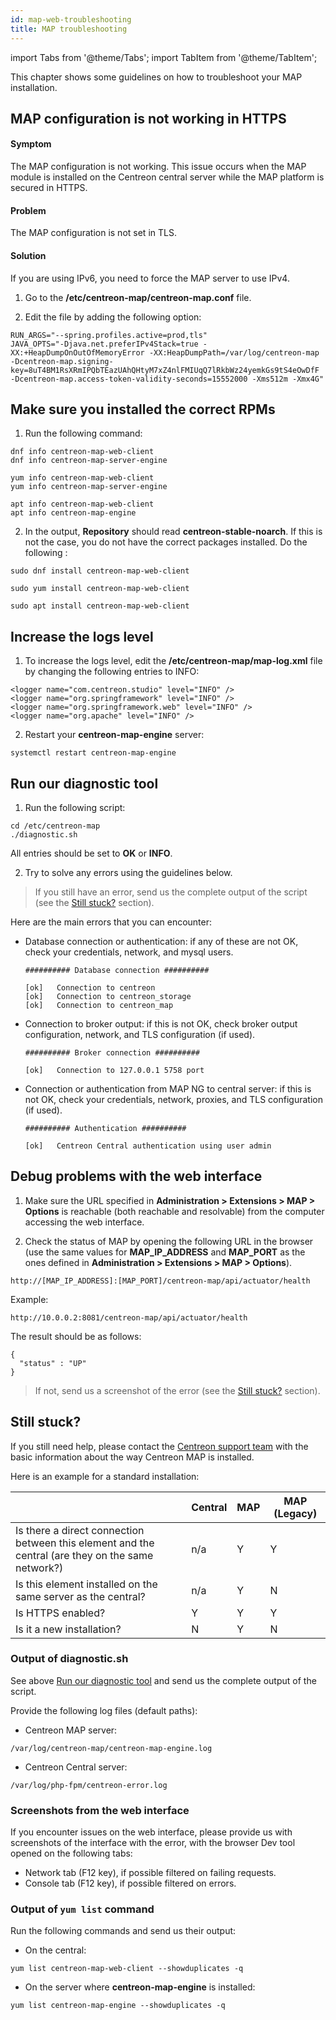 ```yaml
---
id: map-web-troubleshooting
title: MAP troubleshooting
---
```

import Tabs from '@theme/Tabs';
import TabItem from '@theme/TabItem';

This chapter shows some guidelines on how to troubleshoot your MAP installation.

## MAP configuration is not working in HTTPS

#### Symptom

The MAP configuration is not working. This issue occurs when the MAP module is installed on the Centreon central server while the MAP platform is secured in HTTPS.

#### Problem

The MAP configuration is not set in TLS.

#### Solution

If you are using IPv6, you need to force the MAP server to use IPv4. 

1. Go to the **/etc/centreon-map/centreon-map.conf** file.

2. Edit the file by adding the following option:

  ```shell
  RUN_ARGS="--spring.profiles.active=prod,tls"
  JAVA_OPTS="-Djava.net.preferIPv4Stack=true -XX:+HeapDumpOnOutOfMemoryError -XX:HeapDumpPath=/var/log/centreon-map -Dcentreon-map.signing-key=8uT4BM1RsXRmIPQbTEazUAhQHtyM7xZ4nlFMIUqQ7lRkbWz24yemkGs9tS4eOwDfF -Dcentreon-map.access-token-validity-seconds=15552000 -Xms512m -Xmx4G"
  ``` 

## Make sure you installed the correct RPMs

1. Run the following command:

  <Tabs groupId="sync">
  <TabItem value="Alma / RHEL / Oracle Linux 8" label="Alma / RHEL / Oracle Linux 8">
  
  ```shell
  dnf info centreon-map-web-client
  dnf info centreon-map-server-engine
  ```
  
  </TabItem>
  <TabItem value="CentOS 7" label="CentOS 7">

  ```shell
  yum info centreon-map-web-client
  yum info centreon-map-server-engine
  ``` 
  
  </TabItem>
  <TabItem value="Debian" label="Debian">

  ```shell
  apt info centreon-map-web-client
  apt info centreon-map-engine
  ``` 
  
  </TabItem>
  </Tabs>

2. In the output, **Repository** should read **centreon-stable-noarch**. If this is not the case, you do not have the correct packages installed. Do the following :

  <Tabs groupId="sync">
  <TabItem value="Alma / RHEL / Oracle Linux 8" label="Alma / RHEL / Oracle Linux 8">
  
  ```shell
  sudo dnf install centreon-map-web-client
  ```
  
  </TabItem>
  <TabItem value="CentOS 7" label="CentOS 7">
  
  ```shell
  sudo yum install centreon-map-web-client
  ```
  
  </TabItem>
  <TabItem value="Debian" label="Debian">
  
  ```shell
  sudo apt install centreon-map-web-client
  ```
  
  </TabItem>
  </Tabs>

## Increase the logs level

1. To increase the logs level, edit the **/etc/centreon-map/map-log.xml** file by changing the following entries to INFO:

  ```shell
  <logger name="com.centreon.studio" level="INFO" />
  <logger name="org.springframework" level="INFO" />
  <logger name="org.springframework.web" level="INFO" />
  <logger name="org.apache" level="INFO" />
  ```
  
2. Restart your **centreon-map-engine** server:

  ```shell
  systemctl restart centreon-map-engine
  ```

## Run our diagnostic tool

1. Run the following script:

  ```shell
  cd /etc/centreon-map
  ./diagnostic.sh
  ```
  
  All entries should be set to **OK** or **INFO**.

2. Try to solve any errors using the guidelines below.

> If you still have an error, send us the complete output of the script (see the [Still stuck?](#still-stuck) section).
 

Here are the main errors that you can encounter:

- Database connection or authentication: if any of these are not OK, check your credentials, network, and mysql users.

  ```shell
  ########## Database connection ##########

  [ok]   Connection to centreon
  [ok]   Connection to centreon_storage
  [ok]   Connection to centreon_map
  ```

- Connection to broker output: if this is not OK, check broker output configuration, network, and TLS configuration (if used).

  ```shell
  ########## Broker connection ##########
  
  [ok]   Connection to 127.0.0.1 5758 port
   ```

- Connection or authentication from MAP NG to central server:  if this is not OK, check your credentials, network, proxies, and TLS configuration (if used).

  ```shell
  ########## Authentication ##########
  
  [ok]   Centreon Central authentication using user admin
  ``` 

## Debug problems with the web interface

1. Make sure the URL specified in **Administration > Extensions > MAP > Options** is reachable (both reachable and resolvable) from the computer accessing the web interface.

2. Check the status of MAP by opening the following URL in the browser (use the same values for **MAP_IP_ADDRESS** and **MAP_PORT** as the ones defined in **Administration > Extensions > MAP > Options**).

  ```shell
  http://[MAP_IP_ADDRESS]:[MAP_PORT]/centreon-map/api/actuator/health
  ```
  
  Example:
  
  ```shell
  http://10.0.0.2:8081/centreon-map/api/actuator/health
  ```
  
  The result should be as follows:
  
  ```shell
  {
    "status" : "UP"
  }
  ```
  
  > If not, send us a screenshot of the error (see the [Still stuck?](#still-stuck) section).

## Still stuck?

If you still need help, please contact the [Centreon support team](https://support.centreon.com/) with the basic information about the way Centreon MAP is installed.

Here is an example for a standard installation:

|            | Central | MAP | MAP (Legacy) |
|------------|------|--------|--------|
|Is there a direct connection between this element and the central (are they on the same network?)|n/a|Y|Y|
|Is this element installed on the same server as the central?   |n/a|Y|N|
|Is HTTPS enabled?  |Y|Y|Y|
|Is it a new installation? |N|Y|N|

### Output of diagnostic.sh

See above [Run our diagnostic tool](#run-our-diagnostic-tool) and send us the complete output of the script.

Provide the following log files (default paths):

  - Centreon MAP server:
   
   ```shell
   /var/log/centreon-map/centreon-map-engine.log
   ```

  - Centreon Central server:
   ```shell
   /var/log/php-fpm/centreon-error.log
   ```

### Screenshots from the web interface

If you encounter issues on the web interface, please provide us with screenshots of the interface with the error, with the browser Dev tool opened on the following tabs:
  
  - Network tab (F12 key), if possible filtered on failing requests.
  - Console tab (F12 key), if possible filtered on errors.

### Output of `yum list` command

Run the following commands and send us their output:

  - On the central:
  
  ```shell
  yum list centreon-map-web-client --showduplicates -q
  ```
    
  - On the server where **centreon-map-engine** is installed:
  
  ```shell
  yum list centreon-map-engine --showduplicates -q
  ```
